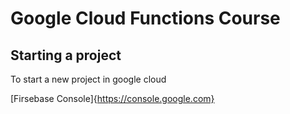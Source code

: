 # Google Cloud Functions Course
## Starting a project
To start a new project in google cloud

[Firsebase Console]{https://console.google.com}

